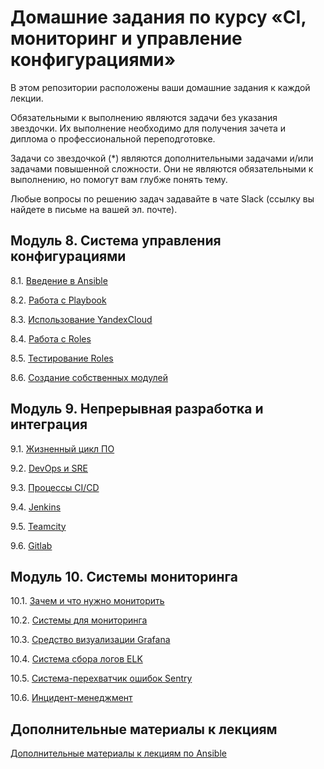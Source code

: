# Домашние задания по курсу «CI, мониторинг и управление конфигурациями»

В этом репозитории расположены ваши домашние задания к каждой лекции. 

Обязательными к выполнению являются задачи без указания звездочки. Их выполнение необходимо для получения зачета и диплома о профессиональной переподготовке.

Задачи со звездочкой (*) являются дополнительными задачами и/или задачами повышенной сложности. Они не являются обязательными к выполнению, но помогут вам глубже понять тему.

Любые вопросы по решению задач задавайте в чате Slack (ссылку вы найдете в письме на вашей эл. почте).

## Модуль 8. Система управления конфигурациями

8.1. [Введение в Ansible](https://github.com/netology-code/mnt-homeworks/tree/MNT-7/08-ansible-01-base)

8.2. [Работа с Playbook](https://github.com/netology-code/mnt-homeworks/tree/MNT-7/08-ansible-02-playbook)

8.3. [Использование YandexCloud](https://github.com/netology-code/mnt-homeworks/tree/MNT-7/08-ansible-03-yandex)

8.4. [Работа с Roles](https://github.com/netology-code/mnt-homeworks/tree/MNT-7/08-ansible-04-role)

8.5. [Тестирование Roles](https://github.com/netology-code/mnt-homeworks/tree/MNT-7/08-ansible-05-testing)

8.6. [Создание собственных модулей](https://github.com/netology-code/mnt-homeworks/tree/MNT-7/08-ansible-06-module)

## Модуль 9. Непрерывная разработка и интеграция

9.1. [Жизненный цикл ПО](./09-ci-01-intro/README.md)

9.2. [DevOps и SRE](./09-ci-02-devops/README.md)

9.3. [Процессы CI/CD](./09-ci-02-cicd/README.md)

9.4. [Jenkins](./09-ci-03-jenkins/README.md)

9.5. [Teamcity](./09-ci-04-teamcity/README.md)

9.6. [Gitlab](./09-ci-05-gitlab/README.md)

## Модуль 10. Системы мониторинга

10.1. [Зачем и что нужно мониторить](https://github.com/netology-code/mnt-homeworks/tree/master/10-monitoring-01-base)

10.2. [Системы для мониторинга](https://github.com/netology-code/mnt-homeworks/tree/master/10-monitoring-02-systems)

10.3. [Средство визуализации Grafana](https://github.com/netology-code/mnt-homeworks/tree/master/10-monitoring-03-grafana)

10.4. [Система сбора логов ELK](https://github.com/netology-code/mnt-homeworks/tree/master/10-monitoring-04-elk)

10.5. [Система-перехватчик ошибок Sentry](https://github.com/netology-code/mnt-homeworks/tree/master/10-monitoring-05-sentry)

10.6. [Инцидент-менеджмент](https://github.com/netology-code/mnt-homeworks/tree/master/10-monitoring-06-incident-management)


## Дополнительные материалы к лекциям
[Дополнительные материалы к лекциям по Ansible](https://github.com/netology-code/mnt-homeworks/tree/master/08-ansible-additional)
